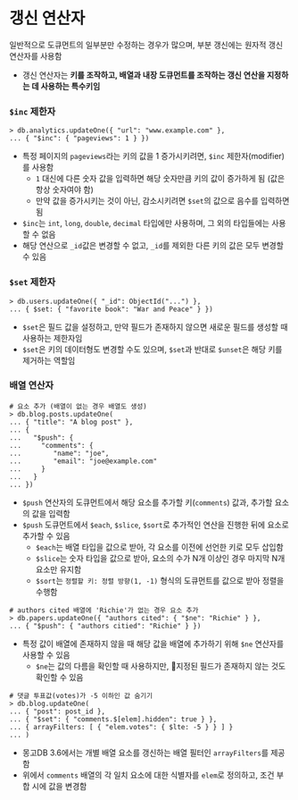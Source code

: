 # 갱신 연산자

일반적으로 도큐먼트의 일부분만 수정하는 경우가 많으며, 부분 갱신에는 원자적 갱신 연산자를 사용함
* 갱신 연산자는 **키를 조작하고, 배열과 내장 도큐먼트를 조작하는 갱신 연산을 지정하는 데 사용하는 특수키임**

### `$inc` 제한자

```shell
> db.analytics.updateOne({ "url": "www.example.com" },
... { "$inc": { "pageviews": 1 } })
```

* 특정 페이지의 `pageviews`라는 키의 값을 1 증가시키려면, `$inc` 제한자(modifier)를 사용함
	* `1` 대신에 다른 숫자 값을 입력하면 해당 숫자만큼 키의 값이 증가하게 됨 (값은 항상 숫자여야 함)
	* 만약 값을 증가시키는 것이 아닌, 감소시키려면 `$set`의 값으로 음수를 입력하면 됨
* `$inc`는 `int`, `long`, `double`, `decimal` 타입에만 사용하며, 그 외의 타입들에는 사용할 수 없음
* 해당 연산으로 `_id`값은 변경할 수 없고, `_id`를 제외한 다른 키의 값은 모두 변경할 수 있음

### `$set` 제한자

```shell
> db.users.updateOne({ "_id": ObjectId("...") },
... { $set: { "favorite book": "War and Peace" } })
```

* `$set`은 필드 값을 설정하고, 만약 필드가 존재하지 않으면 새로운 필드를 생성할 때 사용하는 제한자임
* `$set`은 키의 데이터형도 변경할 수도 있으며, `$set`과 반대로 `$unset`은 해당 키를 제거하는 역할임

### 배열 연산자

```shell
# 요소 추가 (배열이 없는 경우 배열도 생성)
> db.blog.posts.updateOne(
... { "title": "A blog post" },
... {
...   "$push": {
...     "comments": {
...        "name": "joe",
...        "email": "joe@example.com"
...     }
...   }
... })     
```

* `$push` 연산자의 도큐먼트에서 해당 요소를 추가할 키(`comments`) 값과, 추가할 요소의 값을 입력함
* `$push` 도큐먼트에서 `$each`, `$slice`, `$sort`로 추가적인 연산을 진행한 뒤에 요소로 추가할 수 있음
	* `$each`는 배열 타입을 값으로 받아, 각 요소를 이전에 선언한 키로 모두 삽입함
	* `$slice`는 숫자 타입을 값으로 받아, 요소의 수가 N개 이상인 경우 마지막 N개 요소만 유지함
	* `$sort`는 `정렬할 키: 정렬 방향(1, -1)` 형식의 도큐먼트를 값으로 받아 정렬을 수행함

```shell
# authors cited 배열에 'Richie'가 없는 경우 요소 추가
> db.papers.updateOne({ "authors cited": { "$ne": "Richie" } },
... { "$push": { "authors citied": "Richie" } })
```

* 특정 값이 배열에 존재하지 않을 때 해당 값을 배열에 추가하기 위해 `$ne` 연산자를 사용할 수 있음
	* `$ne`는 값의 다름을 확인할 때 사용하지만, 지정된 필드가 존재하지 않는 것도 확인할 수 있음

```shell
# 댓글 투표값(votes)가 -5 이하인 값 숨기기
> db.blog.updateOne(
... { "post": post_id },
... { "$set": { "comments.$[elem].hidden": true } },
... { arrayFilters: [ { "elem.votes": { $lte: -5 } } ] }
... )
```

* 몽고DB 3.6에서는 개별 배열 요소를 갱신하는 배열 필터인 `arrayFilters`를 제공함
* 위에서 `comments` 배열의 각 일치 요소에 대한 식별자를 `elem`로 정의하고, 조건 부합 시에 값을 변경함